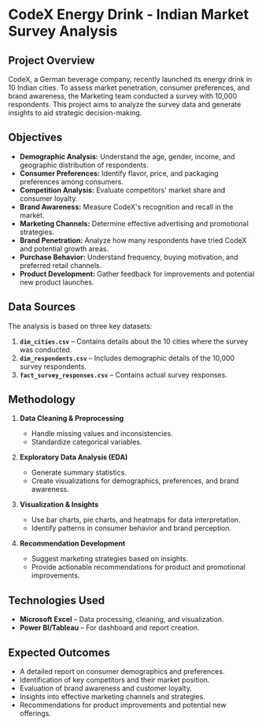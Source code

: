# CodeX Energy Drink - Indian Market Survey Analysis

## Project Overview
CodeX, a German beverage company, recently launched its energy drink in 10 Indian cities. To assess market penetration, consumer preferences, and brand awareness, the Marketing team conducted a survey with 10,000 respondents. This project aims to analyze the survey data and generate insights to aid strategic decision-making.

## Objectives
- **Demographic Analysis:** Understand the age, gender, income, and geographic distribution of respondents.
- **Consumer Preferences:** Identify flavor, price, and packaging preferences among consumers.
- **Competition Analysis:** Evaluate competitors' market share and consumer loyalty.
- **Brand Awareness:** Measure CodeX's recognition and recall in the market.
- **Marketing Channels:** Determine effective advertising and promotional strategies.
- **Brand Penetration:** Analyze how many respondents have tried CodeX and potential growth areas.
- **Purchase Behavior:** Understand frequency, buying motivation, and preferred retail channels.
- **Product Development:** Gather feedback for improvements and potential new product launches.

## Data Sources
The analysis is based on three key datasets:
1. **`dim_cities.csv`** – Contains details about the 10 cities where the survey was conducted.
2. **`dim_respondents.csv`** – Includes demographic details of the 10,000 survey respondents.
3. **`fact_survey_responses.csv`** – Contains actual survey responses.

## Methodology
1. **Data Cleaning & Preprocessing**
   - Handle missing values and inconsistencies.
   - Standardize categorical variables.
   
2. **Exploratory Data Analysis (EDA)**
   - Generate summary statistics.
   - Create visualizations for demographics, preferences, and brand awareness.
   
3. **Visualization & Insights**
   - Use bar charts, pie charts, and heatmaps for data interpretation.
   - Identify patterns in consumer behavior and brand perception.
   
4. **Recommendation Development**
   - Suggest marketing strategies based on insights.
   - Provide actionable recommendations for product and promotional improvements.

## Technologies Used
- **Microsoft Excel** – Data processing, cleaning, and visualization.
- **Power BI/Tableau** – For dashboard and report creation.

## Expected Outcomes
- A detailed report on consumer demographics and preferences.
- Identification of key competitors and their market position.
- Evaluation of brand awareness and customer loyalty.
- Insights into effective marketing channels and strategies.
- Recommendations for product improvements and potential new offerings.

